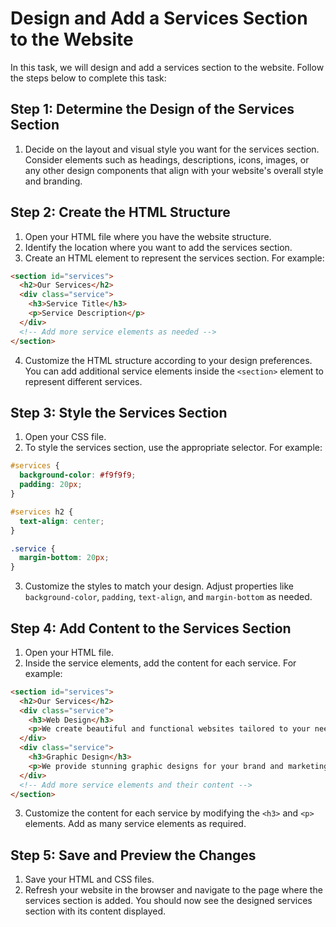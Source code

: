 

# Design and Add a Services Section to the Website

In this task, we will design and add a services section to the website. Follow the steps below to complete this task:

## Step 1: Determine the Design of the Services Section

1. Decide on the layout and visual style you want for the services section. Consider elements such as headings, descriptions, icons, images, or any other design components that align with your website's overall style and branding.

## Step 2: Create the HTML Structure

1. Open your HTML file where you have the website structure.
2. Identify the location where you want to add the services section.
3. Create an HTML element to represent the services section. For example:
```html
<section id="services">
  <h2>Our Services</h2>
  <div class="service">
    <h3>Service Title</h3>
    <p>Service Description</p>
  </div>
  <!-- Add more service elements as needed -->
</section>
```
4. Customize the HTML structure according to your design preferences. You can add additional service elements inside the `<section>` element to represent different services.

## Step 3: Style the Services Section

1. Open your CSS file.
2. To style the services section, use the appropriate selector. For example:
```css
#services {
  background-color: #f9f9f9;
  padding: 20px;
}

#services h2 {
  text-align: center;
}

.service {
  margin-bottom: 20px;
}
```
3. Customize the styles to match your design. Adjust properties like `background-color`, `padding`, `text-align`, and `margin-bottom` as needed.

## Step 4: Add Content to the Services Section

1. Open your HTML file.
2. Inside the service elements, add the content for each service. For example:
```html
<section id="services">
  <h2>Our Services</h2>
  <div class="service">
    <h3>Web Design</h3>
    <p>We create beautiful and functional websites tailored to your needs.</p>
  </div>
  <div class="service">
    <h3>Graphic Design</h3>
    <p>We provide stunning graphic designs for your brand and marketing materials.</p>
  </div>
  <!-- Add more service elements and their content -->
</section>
```
3. Customize the content for each service by modifying the `<h3>` and `<p>` elements. Add as many service elements as required.

## Step 5: Save and Preview the Changes

1. Save your HTML and CSS files.
2. Refresh your website in the browser and navigate to the page where the services section is added. You should now see the designed services section with its content displayed.

